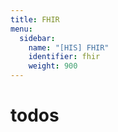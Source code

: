 ```yaml
---
title: FHIR
menu:
  sidebar:
    name: "[HIS] FHIR"
    identifier: fhir
    weight: 900
---
```


# todos